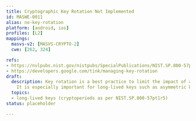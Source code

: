 ```yaml
---
title: Cryptographic Key Rotation Not Implemented
id: MASWE-0011
alias: no-key-rotation
platform: [android, ios]
profiles: [L2]
mappings:
  masvs-v2: [MASVS-CRYPTO-2]
  cwe: [262, 324]

refs:
- https://nvlpubs.nist.gov/nistpubs/SpecialPublications/NIST.SP.800-57pt1r5.pdf
- https://developers.google.com/tink/managing-key-rotation
draft:
  description: Key rotation is a best practice to limit the impact of a key compromise.
    It is especially important for long-lived keys such as asymmetric keys.
  topics:
  - long-lived keys (cryptoperiods as per NIST.SP.800-57pt1r5)
status: placeholder

---
```


